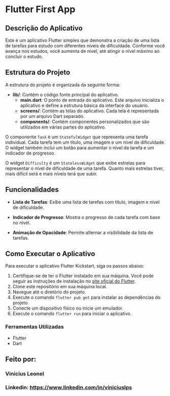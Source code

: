 # Flutter First App

## Descrição do Aplicativo

Este é um aplicativo Flutter simples que demonstra a criação de uma lista de tarefas para estudo com diferentes níveis de dificuldade. Conforme você avança nos estudos, você aumenta de nível, até atingir o nível máximo ao concluir o estudo.

## Estrutura do Projeto

A estrutura do projeto é organizada da seguinte forma:

- **lib/**: Contém o código fonte principal do aplicativo.
  - **main.dart**: O ponto de entrada do aplicativo. Este arquivo inicializa o aplicativo e define a estrutura básica da interface do usuário.
  - **screens/**: Contém as telas do aplicativo. Cada tela é representada por um arquivo Dart separado.
  - **components/**: Contém componentes personalizados que são utilizados em várias partes do aplicativo.

O componente `Task` é um `StatefulWidget` que representa uma tarefa individual. Cada tarefa tem um título, uma imagem e um nível de dificuldade. O widget também inclui um botão para aumentar o nível da tarefa e um indicador de progresso.

O widget `Difficulty` é um `StatelessWidget` que exibe estrelas para representar o nível de dificuldade de uma tarefa. Quanto mais estrelas tiver, mais difícil será e mais níveis terá que subir.


## Funcionalidades

- **Lista de Tarefas**: Exibe uma lista de tarefas com título, imagem e nível de dificuldade.

- **Indicador de Progresso**: Mostra o progresso de cada tarefa com base no nível.

- **Animação de Opacidade**: Permite alternar a visibilidade da lista de tarefas.

## Como Executar o Aplicativo

Para executar o aplicativo Flutter Kickstart, siga os passos abaixo:

1. Certifique-se de ter o Flutter instalado em sua máquina. Você pode seguir as instruções de instalação no [site oficial do Flutter](https://flutter.dev/docs/get-started/install).
2. Clone este repositório em sua máquina local.
3. Navegue até o diretório do projeto.
4. Execute o comando `flutter pub get` para instalar as dependências do projeto.
5. Conecte um dispositivo físico ou inicie um emulador.
6. Execute o comando `flutter run` para iniciar o aplicativo.

### Ferramentas Utilizadas

- Flutter
- Dart

## Feito por:

### Vinicius Leonel

### Linkedin: https://www.linkedin.com/in/viniciuslps
